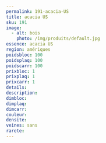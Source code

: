 ```yaml
---
permalink: 191-acacia-US
title: acacia US
sku: 191
image: 
  - alt: bois
    photo: /img/produits/default.jpg
essence: acacia US
region: amériques
poidsbloc: 100
poidsplaq: 100
poidscarr: 100
prixbloc: 1
prixplaq: 1
prixcarr: 1
details: 
description: 
dimbloc: 
dimplaq: 
dimcarr: 
couleur: 
densite: 
veines: sans
rarete: 
---
```

